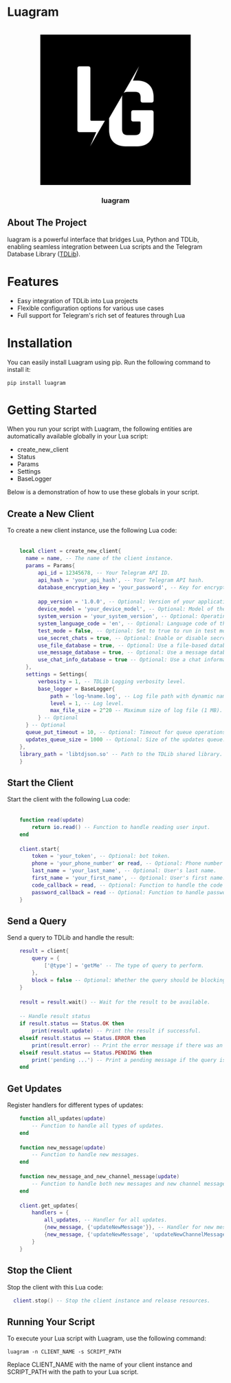 
# Luagram


<!-- PROJECT LOGO -->
<br />
<div align="center">
  <a href="https://github.com/irmilad/luagram">
    <img src="https://github.com/IRMilad/luagram/blob/main/.github/logo.jpg?raw=true" alt="Logo" width="350" height="350">
  </a>

  <h3 align="center">luagram</h3>
</div>

## About The Project

luagram is a powerful interface that bridges Lua, Python and TDLib, enabling seamless integration between Lua scripts and the Telegram Database Library ([TDLib](https://github.com/tdlib/td)).

# Features
 - Easy integration of TDLib into Lua projects
 - Flexible configuration options for various use cases
 - Full support for Telegram's rich set of features through Lua


# Installation
You can easily install Luagram using pip. Run the following command to install it:

```
pip install luagram
```

# Getting Started

When you run your script with Luagram, the following entities are automatically available globally in your Lua script:

 - create_new_client
 - Status
 - Params
 - Settings
 - BaseLogger

Below is a demonstration of how to use these globals in your script.


## Create a New Client
To create a new client instance, use the following Lua code:

```lua

    local client = create_new_client{
      name = name, -- The name of the client instance.
      params = Params{
          api_id = 12345678, -- Your Telegram API ID.
          api_hash = 'your_api_hash', -- Your Telegram API hash.
          database_encryption_key = 'your_password', -- Key for encrypting the database.
    
          app_version = '1.0.0', -- Optional: Version of your application.
          device_model = 'your_device_model', -- Optional: Model of the device.
          system_version = 'your_system_version', -- Optional: Operating system version.
          system_language_code = 'en', -- Optional: Language code of the system.
          test_mode = false, -- Optional: Set to true to run in test mode.
          use_secret_chats = true, -- Optional: Enable or disable secret chats.
          use_file_database = true, -- Optional: Use a file-based database.
          use_message_database = true, -- Optional: Use a message database.
          use_chat_info_database = true -- Optional: Use a chat information database.
      },
      settings = Settings{
          verbosity = 1, -- TDLib Logging verbosity level.
          base_logger = BaseLogger{
              path = 'log-%name.log', -- Log file path with dynamic name.
              level = 1, -- Log level.
              max_file_size = 2^20 -- Maximum size of log file (1 MB).
          } -- Optional
      } -- Optional
      queue_put_timeout = 10, -- Optional: Timeout for queue operations.
      updates_queue_size = 1000 -- Optional: Size of the updates queue.
    },
    library_path = 'libtdjson.so' -- Path to the TDLib shared library.
    }
```


## Start the Client
Start the client with the following Lua code:

```lua

    function read(update)
        return io.read() -- Function to handle reading user input.
    end
    
    client.start{
        token = 'your_token', -- Optional: bot token.
        phone = 'your_phone_number' or read, -- Optional: Phone number or a function to read it.
        last_name = 'your_last_name', -- Optional: User's last name.
        first_name = 'your_first_name', -- Optional: User's first name.
        code_callback = read, -- Optional: Function to handle the code input.
        password_callback = read -- Optional: Function to handle password input.
    }

```

## Send a Query
Send a query to TDLib and handle the result:

```lua
    result = client{
        query = {
            ['@type'] = 'getMe' -- The type of query to perform.
        },
        block = false -- Optional: Whether the query should be blocking (default is true).
    }
    
    result = result.wait() -- Wait for the result to be available.
    
    -- Handle result status
    if result.status == Status.OK then
        print(result.update) -- Print the result if successful.
    elseif result.status == Status.ERROR then
        print(result.error) -- Print the error message if there was an error.
    elseif result.status == Status.PENDING then 
        print('pending ...') -- Print a pending message if the query is still processing.
    end
```


## Get Updates
Register handlers for different types of updates:

```lua
    function all_updates(update)
        -- Function to handle all types of updates.
    end 
    
    function new_message(update)
        -- Function to handle new messages.
    end
    
    function new_message_and_new_channel_message(update)
        -- Function to handle both new messages and new channel messages.
    end 
    
    client.get_updates{
        handlers = {
            all_updates, -- Handler for all updates.
            {new_message, {'updateNewMessage'}}, -- Handler for new messages.
            {new_message, {'updateNewMessage', 'updateNewChannelMessage'}} -- Handler for new messages and new channel messages.
        }
    }
```


## Stop the Client
Stop the client with this Lua code:

```lua
  client.stop() -- Stop the client instance and release resources.

```

## Running Your Script
To execute your Lua script with Luagram, use the following command:

```
luagram -n CLIENT_NAME -s SCRIPT_PATH

```
Replace CLIENT_NAME with the name of your client instance and SCRIPT_PATH with the path to your Lua script.

